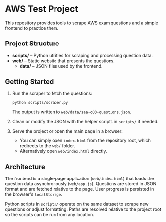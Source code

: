 # AWS Test Project

This repository provides tools to scrape AWS exam questions and a simple frontend to practice them.

## Project Structure

- **scripts/** – Python utilities for scraping and processing question data.
- **web/** – Static website that presents the questions.
  - **data/** – JSON files used by the frontend.

## Getting Started

1. Run the scraper to fetch the questions:
   ```bash
   python scripts/scraper.py
   ```
   The output is written to `web/data/saa-c03-questions.json`.

2. Clean or modify the JSON with the helper scripts in `scripts/` if needed.

3. Serve the project or open the main page in a browser:
   - You can simply open `index.html` from the repository root, which
     redirects to the `web/` folder.
   - Alternatively open `web/index.html` directly.

## Architecture

The frontend is a single-page application (`web/index.html`) that loads the
question data asynchronously (`web/app.js`). Questions are stored in JSON format
and are fetched relative to the page. User progress is persisted in the browser's
`localStorage`.

Python scripts in `scripts/` operate on the same dataset to scrape new questions
or adjust formatting. Paths are resolved relative to the project root so the
scripts can be run from any location.

